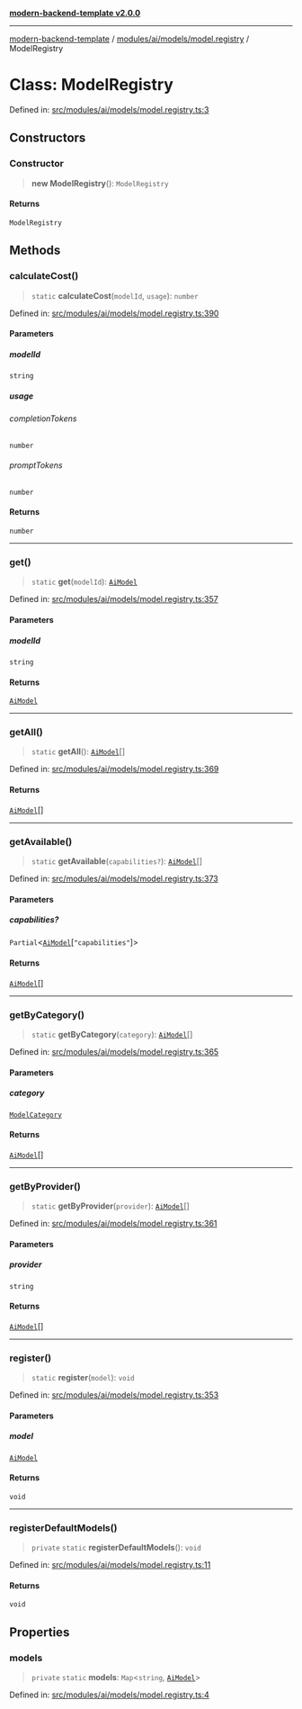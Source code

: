 [**modern-backend-template v2.0.0**](../../../../../README.md)

***

[modern-backend-template](../../../../../modules.md) / [modules/ai/models/model.registry](../README.md) / ModelRegistry

# Class: ModelRegistry

Defined in: [src/modules/ai/models/model.registry.ts:3](https://github.com/maemreyo/saas-4cus-nodejs/blob/1a77de11cd6eaefe66c31c7f5de281673fc25ce5/src/modules/ai/models/model.registry.ts#L3)

## Constructors

### Constructor

> **new ModelRegistry**(): `ModelRegistry`

#### Returns

`ModelRegistry`

## Methods

### calculateCost()

> `static` **calculateCost**(`modelId`, `usage`): `number`

Defined in: [src/modules/ai/models/model.registry.ts:390](https://github.com/maemreyo/saas-4cus-nodejs/blob/1a77de11cd6eaefe66c31c7f5de281673fc25ce5/src/modules/ai/models/model.registry.ts#L390)

#### Parameters

##### modelId

`string`

##### usage

###### completionTokens

`number`

###### promptTokens

`number`

#### Returns

`number`

***

### get()

> `static` **get**(`modelId`): [`AiModel`](../../model.types/interfaces/AiModel.md)

Defined in: [src/modules/ai/models/model.registry.ts:357](https://github.com/maemreyo/saas-4cus-nodejs/blob/1a77de11cd6eaefe66c31c7f5de281673fc25ce5/src/modules/ai/models/model.registry.ts#L357)

#### Parameters

##### modelId

`string`

#### Returns

[`AiModel`](../../model.types/interfaces/AiModel.md)

***

### getAll()

> `static` **getAll**(): [`AiModel`](../../model.types/interfaces/AiModel.md)[]

Defined in: [src/modules/ai/models/model.registry.ts:369](https://github.com/maemreyo/saas-4cus-nodejs/blob/1a77de11cd6eaefe66c31c7f5de281673fc25ce5/src/modules/ai/models/model.registry.ts#L369)

#### Returns

[`AiModel`](../../model.types/interfaces/AiModel.md)[]

***

### getAvailable()

> `static` **getAvailable**(`capabilities?`): [`AiModel`](../../model.types/interfaces/AiModel.md)[]

Defined in: [src/modules/ai/models/model.registry.ts:373](https://github.com/maemreyo/saas-4cus-nodejs/blob/1a77de11cd6eaefe66c31c7f5de281673fc25ce5/src/modules/ai/models/model.registry.ts#L373)

#### Parameters

##### capabilities?

`Partial`\<[`AiModel`](../../model.types/interfaces/AiModel.md)\[`"capabilities"`\]\>

#### Returns

[`AiModel`](../../model.types/interfaces/AiModel.md)[]

***

### getByCategory()

> `static` **getByCategory**(`category`): [`AiModel`](../../model.types/interfaces/AiModel.md)[]

Defined in: [src/modules/ai/models/model.registry.ts:365](https://github.com/maemreyo/saas-4cus-nodejs/blob/1a77de11cd6eaefe66c31c7f5de281673fc25ce5/src/modules/ai/models/model.registry.ts#L365)

#### Parameters

##### category

[`ModelCategory`](../../model.types/enumerations/ModelCategory.md)

#### Returns

[`AiModel`](../../model.types/interfaces/AiModel.md)[]

***

### getByProvider()

> `static` **getByProvider**(`provider`): [`AiModel`](../../model.types/interfaces/AiModel.md)[]

Defined in: [src/modules/ai/models/model.registry.ts:361](https://github.com/maemreyo/saas-4cus-nodejs/blob/1a77de11cd6eaefe66c31c7f5de281673fc25ce5/src/modules/ai/models/model.registry.ts#L361)

#### Parameters

##### provider

`string`

#### Returns

[`AiModel`](../../model.types/interfaces/AiModel.md)[]

***

### register()

> `static` **register**(`model`): `void`

Defined in: [src/modules/ai/models/model.registry.ts:353](https://github.com/maemreyo/saas-4cus-nodejs/blob/1a77de11cd6eaefe66c31c7f5de281673fc25ce5/src/modules/ai/models/model.registry.ts#L353)

#### Parameters

##### model

[`AiModel`](../../model.types/interfaces/AiModel.md)

#### Returns

`void`

***

### registerDefaultModels()

> `private` `static` **registerDefaultModels**(): `void`

Defined in: [src/modules/ai/models/model.registry.ts:11](https://github.com/maemreyo/saas-4cus-nodejs/blob/1a77de11cd6eaefe66c31c7f5de281673fc25ce5/src/modules/ai/models/model.registry.ts#L11)

#### Returns

`void`

## Properties

### models

> `private` `static` **models**: `Map`\<`string`, [`AiModel`](../../model.types/interfaces/AiModel.md)\>

Defined in: [src/modules/ai/models/model.registry.ts:4](https://github.com/maemreyo/saas-4cus-nodejs/blob/1a77de11cd6eaefe66c31c7f5de281673fc25ce5/src/modules/ai/models/model.registry.ts#L4)
